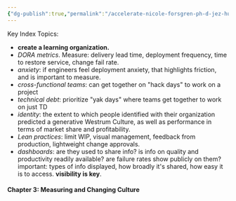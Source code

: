 ```yaml
---
{"dg-publish":true,"permalink":"/accelerate-nicole-forsgren-ph-d-jez-humble-gene-kim/","title":"Accelerate"}
---
```


Key Index Topics:
- **create a learning organization.**
- *DORA metrics*. Measure: delivery lead time, deployment frequency, time to restore service, change fail rate.
- *anxiety*: if engineers feel deployment anxiety, that highlights friction, and is important to measure.
- *cross-functional teams*: can get together on "hack days" to work on a project
- *technical debt*: prioritize "yak days" where teams get together to work on just TD
- *identity*: the extent to which people identified with their organization predicted a generative Westrum Culture, as well as performance in terms of market share and profitability.
- *Lean practices*: limit WIP, visual management, feedback from production, lightweight change approvals.
- *dashboards*: are they used to share info? is info on quality and productivity readily available? are failure rates show publicly on them? important: types of info displayed, how broadly it's shared, how easy it is to access. **visibility is key**.

#### Chapter 3: Measuring and Changing Culture
 